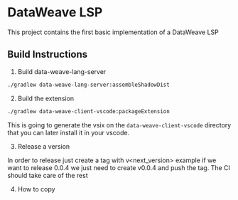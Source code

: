 # DataWeave LSP

This project contains the first basic implementation of a DataWeave LSP

## Build Instructions

1. Build data-weave-lang-server

```bash
./gradlew data-weave-lang-server:assembleShadowDist

```

2. Build the extension

```bash
./gradlew data-weave-client-vscode:packageExtension

``` 
This is going to generate the vsix on the `data-weave-client-vscode` directory that you can later install it in your vscode.

3. Release a version

In order to release just create a tag with v<next_version> example if we want to release 0.0.4
we just need to create v0.0.4 and push the tag. The CI should take care of the rest


4. How to copy 